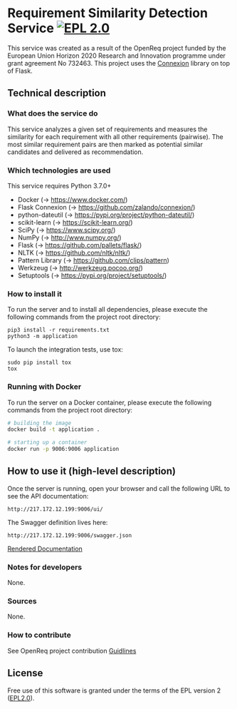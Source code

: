 # Requirement Similarity Detection Service [![EPL 2.0](https://img.shields.io/badge/License-EPL%202.0-blue.svg)](https://www.eclipse.org/legal/epl-2.0/)

This service was created as a result of the OpenReq project funded by the European Union Horizon 2020 Research and Innovation programme under grant agreement No 732463.
This project uses the [Connexion](https://github.com/zalando/connexion) library on top of Flask.

## Technical description
### What does the service do
This service analyzes a given set of requirements and measures the similarity for each requirement with all other requirements (pairwise).
The most similar requirement pairs are then marked as potential similar candidates and delivered as recommendation.


### Which technologies are used
This service requires Python 3.7.0+

- Docker (-> https://www.docker.com/)
- Flask Connexion (-> https://github.com/zalando/connexion/)
- python-dateutil (-> https://pypi.org/project/python-dateutil/)
- scikit-learn (-> https://scikit-learn.org/)
- SciPy (-> https://www.scipy.org/)
- NumPy (-> http://www.numpy.org/)
- Flask (-> https://github.com/pallets/flask/)
- NLTK (-> https://github.com/nltk/nltk/)
- Pattern Library (-> https://github.com/clips/pattern)
- Werkzeug (-> http://werkzeug.pocoo.org/)
- Setuptools (-> https://pypi.org/project/setuptools/)


### How to install it
To run the server and to install all dependencies, please execute the following commands from the project root directory:

```
pip3 install -r requirements.txt
python3 -m application
```

To launch the integration tests, use tox:
```
sudo pip install tox
tox
```

### Running with Docker

To run the server on a Docker container, please execute the following commands from the project root directory:

```bash
# building the image
docker build -t application .

# starting up a container
docker run -p 9006:9006 application
```

## How to use it (high-level description)

Once the server is running, open your browser and call the following URL to see the API documentation:

```
http://217.172.12.199:9006/ui/
```

The Swagger definition lives here:

```
http://217.172.12.199:9006/swagger.json
```

[Rendered Documentation](https://api.openreq.eu/#/services/similar-related-requirements-recommender)

### Notes for developers
None.

### Sources
None.

### How to contribute
See OpenReq project contribution [Guidlines](https://github.com/OpenReqEU/OpenReq/blob/master/CONTRIBUTING.md "Guidlines")

## License
Free use of this software is granted under the terms of the EPL version 2 ([EPL2.0](https://www.eclipse.org/legal/epl-2.0/)).
